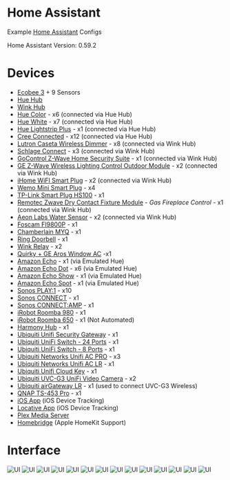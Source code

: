 # Home Assistant
Example [Home Assistant](https://home-assistant.io) Configs

Home Assistant Version: 0.59.2

# Devices

* [Ecobee 3](http://www.amazon.com/ecobee3-Smarter-Thermostat-Remote-Generation/dp/B00ZIRV39M/ref=sr_1_1?ie=UTF8&qid=1461377268&sr=8-1&keywords=ecobee3) + 9 Sensors
* [Hue Hub](http://www.amazon.com/Philips-458489-Hue-Bridge-Frustration/dp/B014H2P42K/ref=sr_1_1?ie=UTF8&qid=1461377320&sr=8-1&keywords=hue+hub)
* [Wink Hub](http://www.amazon.com/Wink-PWHUB-WH17-Connected-Home-Hub/dp/B00PV6GAI4/ref=sr_1_1?ie=UTF8&qid=1461377299&sr=8-1&keywords=wink+hub)
* [Hue Color](http://www.amazon.com/Philips-456186-Ambiance-Extension-Generation/dp/B014H2OZJS/ref=sr_1_1?ie=UTF8&qid=1461377356&sr=8-1&keywords=hue+color) - x6 (connected via Hue Hub)
* [Hue White](http://www.amazon.com/Philips-455295-White-Equivalent-Single/dp/B01C5C9ZLK/ref=sr_1_1?ie=UTF8&qid=1461377384&sr=8-1&keywords=hue+white) - x7 (connected via Hue Hub)
* [Hue Lightstrip Plus](https://www.amazon.com/dp/B0167H33DU/ref=twister_B01M8JU79M?_encoding=UTF8&psc=1) - x1 (connected via Hue Hub)
* [Cree Connected](http://www.amazon.com/dp/B01701DKVM/ref=twister_B017DJNMU0?_encoding=UTF8&psc=1) - x12 (connected via Hue Hub)
* [Lutron Caseta Wireless Dimmer](http://www.amazon.com/Lutron-PD-6WCL-WH-Caseta-Wireless-150-Watt/dp/B00KLAXFQA/ref=sr_1_4?s=hi&ie=UTF8&qid=1461376977&sr=1-4&keywords=caseta+wireless) - x8 (connected via Wink Hub)
* [Schlage Connect](https://www.amazon.com/Schlage-Connect-BE469NX-Touchscreen-Deadbolt/dp/B00AGK9KUU/ref=sr_1_3?ie=UTF8&qid=1482945181&sr=8-3&keywords=schlage%2Bconnect&th=1) - x3 (connected via Wink Hub)
* [GoControl Z-Wave Home Security Suite](http://www.amazon.com/GOCONTROL-WNK01-311KIT-Premium-Z-Wave-Security/dp/B00XUXYT6K/ref=sr_1_1?ie=UTF8&qid=1465167435&sr=8-1&keywords=go+control) - x1 (connected via Wink Hub)
* [GE Z-Wave Wireless Lighting Control Outdoor Module](https://www.amazon.com/GE-Wireless-Lighting-Control-Outdoor/dp/B0013V8K3O/ref=sr_1_1?ie=UTF8&qid=1466468235&sr=8-1&keywords=ge+outdoor+zwave) - x2 (connected via Wink Hub)
* [iHome WiFI Smart Plug](https://www.amazon.com/iHome-Smart-Apple-HomeKit-Amazon/dp/B010ACFEI0/ref=sr_1_1?ie=UTF8&qid=1467576017&sr=8-1&keywords=ihome+smart+plug) - x2 (connected via Wink Hub)
* [Wemo Mini Smart Plug](https://www.amazon.com/gp/product/B01NBI0A6R/ref=oh_aui_detailpage_o01_s01?ie=UTF8&psc=1) - x4
* [TP-Link Smart Plug HS100](https://www.amazon.com/gp/product/B0178IC734/ref=oh_aui_detailpage_o03_s00?ie=UTF8&psc=1) - x1
* [Remotec Zwave Dry Contact Fixture Module](https://www.amazon.com/gp/product/B00913ATFI/ref=oh_aui_detailpage_o00_s00?ie=UTF8&psc=1) - *Gas Fireplace Control* - x1 (connected via Wink Hub)
* [Aeon Labs Water Sensor](https://www.amazon.com/gp/product/B00H3TJ3P4/ref=oh_aui_detailpage_o00_s00?ie=UTF8&psc=1) - x2 (connected via Wink Hub)
* [Foscam FI9800P](http://www.amazon.com/Wireless-Foscam-FI9800P-Waterproof-Detection/dp/B0173Z3NG2?ie=UTF8&psc=1&redirect=true&ref_=oh_aui_detailpage_o02_s01) - x1
* [Chamberlain MYQ](http://www.amazon.com/Chamberlain-MYQ-G0201-MyQ-Garage-Controls-Smartphone/dp/B00EAD65UW) - x1
* [Ring Doorbell](http://www.amazon.com/Ring-Wi-Fi-Enabled-Video-Doorbell/dp/B00TZAO9D0/ref=sr_1_4?ie=UTF8&qid=1461377085&sr=8-4&keywords=ring+doorbell) - x1
* [Wink Relay](http://www.wink.com/products/wink-relay-touchscreen-controller/) - x2
* [Quirky + GE Aros Window AC](http://www.amazon.com/Quirky-Aros-Smart-Window-Conditioner/dp/B00IDXGIAC?ie=UTF8&psc=1&redirect=true&ref_=oh_aui_detailpage_o03_s01) -x1
* [Amazon Echo](http://www.amazon.com/Amazon-SK705DI-Echo/dp/B00X4WHP5E/ref=sr_1_1?ie=UTF8&qid=1461377119&sr=8-1&keywords=amazon+echo) - x1 (via Emulated Hue)
* [Amazon Echo Dot](http://www.amazon.com/b/?node=14047587011) - x6 (via Emulated Hue)
* [Amazon Echo Show](https://www.amazon.com/Amazon-Echo-Show-Alexa-Enabled-White/dp/B010CEHQTG/ref=sr_1_2?ie=UTF8&qid=1513364215&sr=8-2&keywords=echo+show) - x1 (via Emulated Hue)
* [Amazon Echo Spot](https://www.amazon.com/Amazon-VN94DQ-Introducing-Echo-Spot/dp/B073SQYXTW/ref=sr_1_1?s=amazon-devices&ie=UTF8&qid=1513364246&sr=1-1&keywords=echo+spot) - x1 (via Emulated Hue)
* [Sonos PLAY:1](https://www.amazon.com/Sonos-PLAY-Compact-Wireless-Streaming/dp/B00EWCUK1Q/ref=sr_1_1?s=aht&ie=UTF8&qid=1480883246&sr=1-1&keywords=Sonos+play+1) - x10
* [Sonos CONNECT](https://www.amazon.com/Sonos-Wireless-Receiver-Component-Streaming/dp/B001CROHX6/ref=sr_1_3?s=aht&ie=UTF8&qid=1480883287&sr=1-3&keywords=Sonos+Connect) - x1
* [Sonos CONNECT:AMP](https://www.amazon.com/Sonos-CONNECT-Wireless-Amplifier-Streaming/dp/B001CROHU4/ref=sr_1_2?ie=UTF8&qid=1501368078&sr=8-2&keywords=sonos+connect+amp) - x1
* [iRobot Roomba 980](https://www.amazon.com/iRobot-Roomba-Robot-Vacuum-Connectivity/dp/B013E9L4ZS/ref=sr_1_3?ie=UTF8&qid=1510543522&sr=8-3&keywords=roomba+980&dpID=51FYAIctNNL&preST=_SY300_QL70_&dpSrc=srch) - x1
* [iRobot Roomba 650](https://www.amazon.com/iRobot-Roomba-650-Robot-Vacuum/dp/B008LX6OC6/ref=sr_1_3?ie=UTF8&qid=1511129827&sr=8-3&keywords=roomba+660&dpID=519S5LhxhkL&preST=_SY300_QL70_&dpSrc=srch) - x1 (Not Automated)
* [Harmony Hub](https://www.amazon.com/Logitech-Harmony-Companion-Control-Entertainment/dp/B00N3RFC4G/ref=sr_1_2?s=aht&ie=UTF8&qid=1479756420&sr=1-2&keywords=harmony+hub) - x1
* [Ubiquiti Unifi Security Gateway](https://www.amazon.com/Ubiquiti-Unifi-Security-Gateway-USG/dp/B00LV8YZLK/ref=sr_1_5?s=electronics&ie=UTF8&qid=1501612028&sr=1-5&keywords=unifi) - x1
* [Ubiquiti UniFi Switch - 24 Ports](https://www.amazon.com/Ubiquiti-UniFi-Switch-Managed-US-24-250W/dp/B00OJZUQ24/ref=pd_sbs_147_1?_encoding=UTF8&pd_rd_i=B00OJZUQ24&pd_rd_r=Y91CYDQDH8YKZCGFK62R&pd_rd_w=b1TBc&pd_rd_wg=RWi2l&psc=1&refRID=Y91CYDQDH8YKZCGFK62R) - x1
* [Ubiquiti UniFi Switch - 8 Ports](https://www.amazon.com/Ubiquiti-Networks-Managed-Gigabit-US-8-150W/dp/B01DKXT4CI/ref=sr_1_2?ie=UTF8&qid=1503435496&sr=8-2&keywords=unifi+8+port+switch) - x1
* [Ubiquiti Networks Unifi AC PRO](https://www.amazon.com/Ubiquiti-Networks-802-11ac-Dual-Radio-UAP-AC-PRO-US/dp/B015PRO512/ref=sr_1_1?ie=UTF8&qid=1501612450&sr=8-1&keywords=unifi+ap) - x3
* [Ubiquiti Networks Unifi AC LR](https://www.amazon.com/Ubiquiti-Networks-802-11ac-Dual-Radio-UAP-AC-PRO-US/dp/B015PRCBBI/ref=sr_1_1?ie=UTF8&qid=1501612450&sr=8-1&keywords=unifi%2Bap&th=1) - x1
* [Ubiquiti Unifi Cloud Key](https://www.amazon.com/Ubiquiti-Unifi-Cloud-Key-Control/dp/B017T2QB22/ref=sr_1_1?s=electronics&ie=UTF8&qid=1501612546&sr=1-1&keywords=unifi+cloud+key) - x1
* [Ubiquiti UVC-G3 UniFi Video Camera](https://www.amazon.com/Ubiquiti-UVC-G3-UniFi-Video-Camera/dp/B01EZYTYLC/ref=sr_1_1?s=electronics&ie=UTF8&qid=1503435626&sr=1-1&keywords=unifi+camera) - x2
* [Ubiquiti airGateway LR](https://www.amazon.com/gp/product/B00HXT84UO/ref=oh_aui_detailpage_o00_s00?ie=UTF8&psc=1) - x1 (used to connect UVC-G3 Wireless)
* [QNAP TS-453 Pro](https://www.amazon.com/gp/product/B00MEVUL6G/ref=oh_aui_search_detailpage?ie=UTF8&th=1) - x1
* [iOS App](https://home-assistant.io/ecosystem/ios/) (iOS Device Tracking)
* [Locative App](https://my.locative.io) (iOS Device Tracking)
* [Plex Media Server](https://plex.tv)
* [Homebridge](https://github.com/nfarina/homebridge) (Apple HomeKit Support)



# Interface
![UI](images/home-screenshot.jpg)
![UI](images/living-room-screenshot.jpg)
![UI](images/dining-screenshot.jpg)
![UI](images/bedrooms-screenshot.jpg)
![UI](images/bath-screenshot.jpg)
![UI](images/offices-screenshot.jpg)
![UI](images/basement-screenshot.jpg)
![UI](images/outdoor-screenshot.jpg)
![UI](images/weather-screenshot.jpg)
![UI](images/media-screenshot.jpg)
![UI](images/camera-screenshot.jpg)
![UI](images/automation-screenshot.jpg)
![UI](images/sensors-screenshot.jpg)
![UI](images/traffic-screenshot.jpg)





